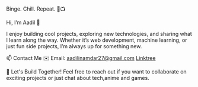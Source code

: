 Binge. Chill. Repeat. 🔄📺

Hi, I’m Aadil 👋

I enjoy building cool projects, exploring new technologies, and sharing what I learn along the way. Whether it’s web development, machine learning, or just fun side projects, I’m always up for something new.

📫 Contact Me
✉️ Email: aadilinamdar27@gmail.com
[Linktree](https://linktr.ee/aadilinamdar)

🚀 Let's Build Together!
Feel free to reach out if you want to collaborate on exciting projects or just chat about tech,anime and games.
